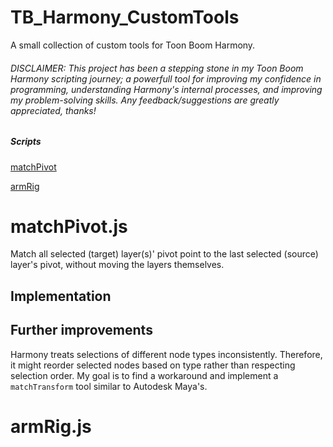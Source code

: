 # TB_Harmony_CustomTools
A small collection of custom tools for Toon Boom Harmony. 

###### DISCLAIMER: This project has been a stepping stone in my Toon Boom Harmony scripting journey; a powerfull tool for improving my confidence in programming, understanding Harmony's internal processes, and improving my problem-solving skills. Any feedback/suggestions are greatly appreciated, thanks!

##### Scripts
[matchPivot](#matchPivot.js)

[armRig](#armRig.js)

# matchPivot.js
Match all selected (target) layer(s)' pivot point to the last selected (source) layer's pivot, without moving the layers themselves.

## Implementation

## Further improvements
Harmony treats selections of different node types inconsistently. Therefore, it might reorder selected nodes based on type rather than respecting selection order. My goal is to find a workaround and implement a `matchTransform` tool similar to Autodesk Maya's.

# armRig.js
